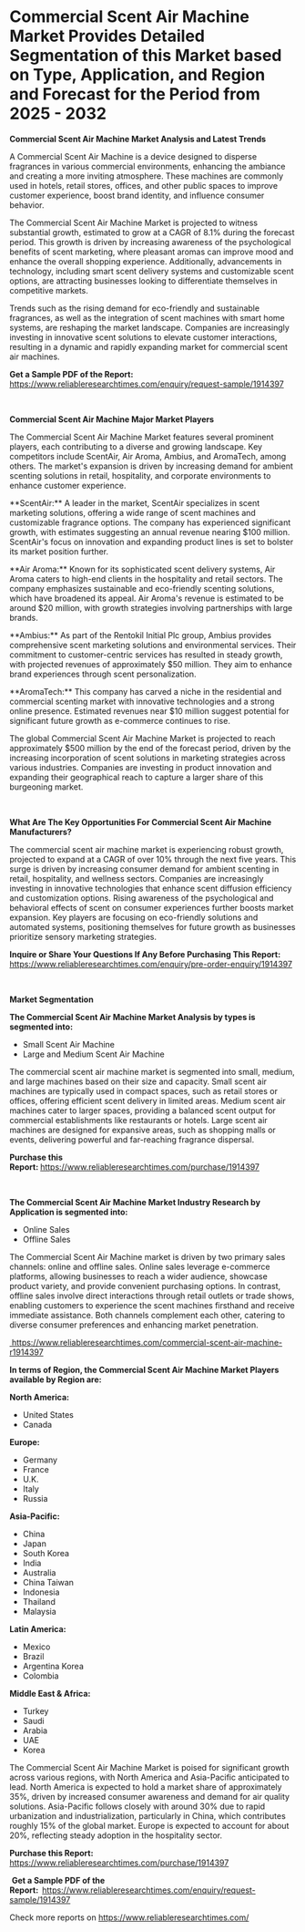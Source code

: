 <p><h1>Commercial Scent Air Machine Market Provides Detailed Segmentation of this Market based on Type, Application, and Region and Forecast for the Period from 2025 - 2032</h1></p><p><strong>Commercial Scent Air Machine Market Analysis and Latest Trends</strong></p>
<p><p>A Commercial Scent Air Machine is a device designed to disperse fragrances in various commercial environments, enhancing the ambiance and creating a more inviting atmosphere. These machines are commonly used in hotels, retail stores, offices, and other public spaces to improve customer experience, boost brand identity, and influence consumer behavior.</p><p>The Commercial Scent Air Machine Market is projected to witness substantial growth, estimated to grow at a CAGR of 8.1% during the forecast period. This growth is driven by increasing awareness of the psychological benefits of scent marketing, where pleasant aromas can improve mood and enhance the overall shopping experience. Additionally, advancements in technology, including smart scent delivery systems and customizable scent options, are attracting businesses looking to differentiate themselves in competitive markets.</p><p>Trends such as the rising demand for eco-friendly and sustainable fragrances, as well as the integration of scent machines with smart home systems, are reshaping the market landscape. Companies are increasingly investing in innovative scent solutions to elevate customer interactions, resulting in a dynamic and rapidly expanding market for commercial scent air machines.</p></p>
<p><strong>Get a Sample PDF of the Report:&nbsp;</strong> <a href="https://www.reliableresearchtimes.com/enquiry/request-sample/1914397?utm_campaign=3361&utm_medium=2&utm_source=Github&utm_content=ia&utm_term=10042025&utm_id=commercial-scent-air-machine">https://www.reliableresearchtimes.com/enquiry/request-sample/1914397</a></p>
<p>&nbsp;</p>
<p><strong>Commercial Scent Air Machine Major Market Players</strong></p>
<p><p>The Commercial Scent Air Machine Market features several prominent players, each contributing to a diverse and growing landscape. Key competitors include ScentAir, Air Aroma, Ambius, and AromaTech, among others. The market's expansion is driven by increasing demand for ambient scenting solutions in retail, hospitality, and corporate environments to enhance customer experience.</p><p>**ScentAir:** A leader in the market, ScentAir specializes in scent marketing solutions, offering a wide range of scent machines and customizable fragrance options. The company has experienced significant growth, with estimates suggesting an annual revenue nearing $100 million. ScentAir's focus on innovation and expanding product lines is set to bolster its market position further.</p><p>**Air Aroma:** Known for its sophisticated scent delivery systems, Air Aroma caters to high-end clients in the hospitality and retail sectors. The company emphasizes sustainable and eco-friendly scenting solutions, which have broadened its appeal. Air Aroma's revenue is estimated to be around $20 million, with growth strategies involving partnerships with large brands.</p><p>**Ambius:** As part of the Rentokil Initial Plc group, Ambius provides comprehensive scent marketing solutions and environmental services. Their commitment to customer-centric services has resulted in steady growth, with projected revenues of approximately $50 million. They aim to enhance brand experiences through scent personalization.</p><p>**AromaTech:** This company has carved a niche in the residential and commercial scenting market with innovative technologies and a strong online presence. Estimated revenues near $10 million suggest potential for significant future growth as e-commerce continues to rise.</p><p>The global Commercial Scent Air Machine Market is projected to reach approximately $500 million by the end of the forecast period, driven by the increasing incorporation of scent solutions in marketing strategies across various industries. Companies are investing in product innovation and expanding their geographical reach to capture a larger share of this burgeoning market.</p></p>
<p>&nbsp;</p>
<p><strong>What Are The Key Opportunities For Commercial Scent Air Machine Manufacturers?</strong></p>
<p><p>The commercial scent air machine market is experiencing robust growth, projected to expand at a CAGR of over 10% through the next five years. This surge is driven by increasing consumer demand for ambient scenting in retail, hospitality, and wellness sectors. Companies are increasingly investing in innovative technologies that enhance scent diffusion efficiency and customization options. Rising awareness of the psychological and behavioral effects of scent on consumer experiences further boosts market expansion. Key players are focusing on eco-friendly solutions and automated systems, positioning themselves for future growth as businesses prioritize sensory marketing strategies.</p></p>
<p><strong>Inquire or Share Your Questions If Any Before Purchasing This Report:</strong> <a href="https://www.reliableresearchtimes.com/enquiry/pre-order-enquiry/1914397?utm_campaign=3361&utm_medium=2&utm_source=Github&utm_content=ia&utm_term=10042025&utm_id=commercial-scent-air-machine">https://www.reliableresearchtimes.com/enquiry/pre-order-enquiry/1914397</a></p>
<p>&nbsp;</p>
<p><strong>Market Segmentation</strong></p>
<p><strong>The Commercial Scent Air Machine Market Analysis by types is segmented into:</strong></p>
<p><ul><li>Small Scent Air Machine</li><li>Large and Medium Scent Air Machine</li></ul></p>
<p><p>The commercial scent air machine market is segmented into small, medium, and large machines based on their size and capacity. Small scent air machines are typically used in compact spaces, such as retail stores or offices, offering efficient scent delivery in limited areas. Medium scent air machines cater to larger spaces, providing a balanced scent output for commercial establishments like restaurants or hotels. Large scent air machines are designed for expansive areas, such as shopping malls or events, delivering powerful and far-reaching fragrance dispersal.</p></p>
<p><strong>Purchase this Report:&nbsp;</strong><a href="https://www.reliableresearchtimes.com/purchase/1914397?utm_campaign=3361&utm_medium=2&utm_source=Github&utm_content=ia&utm_term=10042025&utm_id=commercial-scent-air-machine">https://www.reliableresearchtimes.com/purchase/1914397</a></p>
<p>&nbsp;</p>
<p><strong>The Commercial Scent Air Machine Market Industry Research by Application is segmented into:</strong></p>
<p><ul><li>Online Sales</li><li>Offline Sales</li></ul></p>
<p><p>The Commercial Scent Air Machine market is driven by two primary sales channels: online and offline sales. Online sales leverage e-commerce platforms, allowing businesses to reach a wider audience, showcase product variety, and provide convenient purchasing options. In contrast, offline sales involve direct interactions through retail outlets or trade shows, enabling customers to experience the scent machines firsthand and receive immediate assistance. Both channels complement each other, catering to diverse consumer preferences and enhancing market penetration.</p></p>
<p><a href="https://www.reliableresearchtimes.com/commercial-scent-air-machine-r1914397?utm_campaign=3361&utm_medium=2&utm_source=Github&utm_content=ia&utm_term=10042025&utm_id=commercial-scent-air-machine">&nbsp;https://www.reliableresearchtimes.com/commercial-scent-air-machine-r1914397</a></p>
<p><strong>In terms of Region, the Commercial Scent Air Machine Market Players available by Region are:</strong></p>
<p>
    <p> <strong> North America: </strong>
        <ul>
            <li>United States</li>
            <li>Canada</li>
        </ul>
        </p> 
    <p> <strong> Europe: </strong>
        <ul>
            <li>Germany</li>
            <li>France</li>
            <li>U.K.</li>
            <li>Italy</li>
            <li>Russia</li>
        </ul>
        </p> 
    <p> <strong> Asia-Pacific: </strong>
        <ul>
            <li>China</li>
            <li>Japan</li>
            <li>South Korea</li>
            <li>India</li>
            <li>Australia</li>
            <li>China Taiwan</li>
            <li>Indonesia</li>
            <li>Thailand</li>
            <li>Malaysia</li>
        </ul>
        </p> 
    <p> <strong> Latin America: </strong>
        <ul>
            <li>Mexico</li>
            <li>Brazil</li>
            <li>Argentina Korea</li>
            <li>Colombia</li>
        </ul>
        </p> 
    <p> <strong> Middle East & Africa: </strong>
        <ul>
            <li>Turkey</li>
            <li>Saudi</li>
            <li>Arabia</li>
            <li>UAE</li>
            <li>Korea</li>
        </ul>
    </p>
    </p>
<p><p>The Commercial Scent Air Machine Market is poised for significant growth across various regions, with North America and Asia-Pacific anticipated to lead. North America is expected to hold a market share of approximately 35%, driven by increased consumer awareness and demand for air quality solutions. Asia-Pacific follows closely with around 30% due to rapid urbanization and industrialization, particularly in China, which contributes roughly 15% of the global market. Europe is expected to account for about 20%, reflecting steady adoption in the hospitality sector.</p></p>
<p><strong>Purchase this Report: </strong><a href="https://www.reliableresearchtimes.com/purchase/1914397?utm_campaign=3361&utm_medium=2&utm_source=Github&utm_content=ia&utm_term=10042025&utm_id=commercial-scent-air-machine">https://www.reliableresearchtimes.com/purchase/1914397</a></p>
<p>&nbsp;<strong>Get a Sample PDF of the Report:&nbsp;&nbsp;</strong><a href="https://www.reliableresearchtimes.com/enquiry/request-sample/1914397?utm_campaign=3361&utm_medium=2&utm_source=Github&utm_content=ia&utm_term=10042025&utm_id=commercial-scent-air-machine">https://www.reliableresearchtimes.com/enquiry/request-sample/1914397</a></p>
<p><strong></strong></p>
<p>Check more reports on <a href="https://www.reliableresearchtimes.com/?utm_campaign=3361&utm_medium=2&utm_source=Github&utm_content=ia&utm_term=10042025&utm_id=commercial-scent-air-machine">https://www.reliableresearchtimes.com/</a></p>